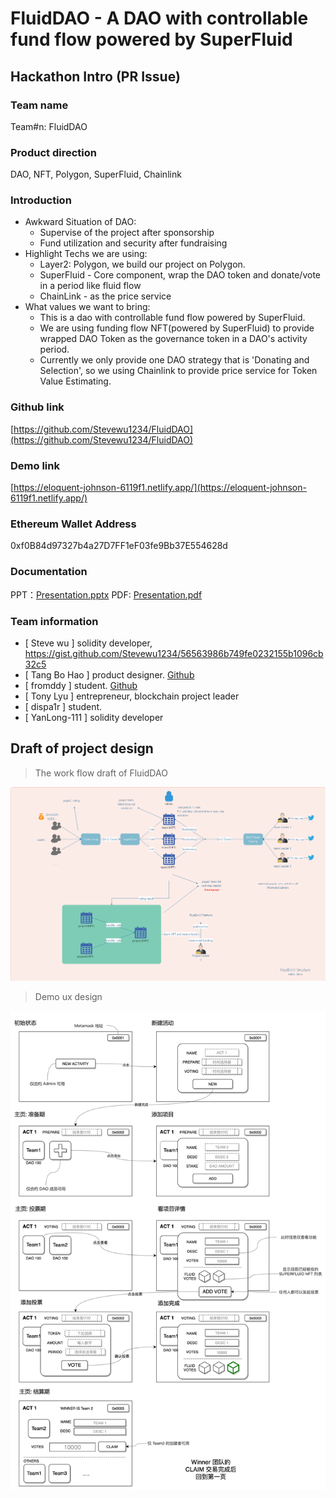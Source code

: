 # FluidDAO - A DAO with controllable fund flow powered by SuperFluid

## Hackathon Intro (PR Issue)

### **Team name**

Team#n: FluidDAO

### **Product direction**

DAO, NFT, Polygon, SuperFluid, Chainlink

### **Introduction**

<!-- Introduce your product in detail, including what problems are you going to solve, what highlight techs you are using, what values it will bring, etc. -->

- Awkward Situation of DAO:
  - Supervise of the project after sponsorship
  - Fund utilization and security after fundraising
- Highlight Techs we are using:
  - Layer2: Polygon, we build our project on Polygon.
  - SuperFluid - Core component, wrap the DAO token and donate/vote in a period like fluid flow
  - ChainLink - as the price service
- What values we want to bring:
  - This is a dao with controllable fund flow powered by SuperFluid.
  - We are using funding flow NFT(powered by SuperFluid) to provide wrapped DAO Token as the governance token in a DAO's activity period.
  - Currently we only provide one DAO strategy that is 'Donating and Selection', so we using Chainlink to provide price service for Token Value Estimating.

### **Github link**

[https://github.com/Stevewu1234/FluidDAO](https://github.com/Stevewu1234/FluidDAO)

### **Demo link**

[https://eloquent-johnson-6119f1.netlify.app/](https://eloquent-johnson-6119f1.netlify.app/)

### **Ethereum Wallet Address**

0xf0B84d97327b4a27D7FF1eF03fe9Bb37E554628d

### **Documentation**

PPT：[Presentation.pptx](./rawfiles/FluidDao-presentation.pptx)
PDF: [Presentation.pdf](./rawfiles/FluidDao-presentation.pdf)

<!--
Twitter handle
[optional] let us know the Twitter handles of team members

Website
[optional] if you've built a website page for your product, please feel free to share
-->

### **Team information**

<!-- Let us know your team composition and everyone's responsibility -->
- [ Steve wu ] solidity developer, https://gist.github.com/Stevewu1234/56563986b749fe0232155b1096cb32c5
- [ Tang Bo Hao ] product designer. [Github](https://github.com/btspoony)
- [ fromddy ]  student. [Github](https://github.com/fromddy)
- [ Tony Lyu ] entrepreneur, blockchain project leader
- [ dispa1r ] student. 
- [ YanLong-111 ] solidity developer

<!-- 
Steps to follow

1. New an issue in this repo
2. Fill in the information as the above template requires
3. Leave the issue each team creates open
4. Before the submission deadline, propose a PR to this repo, detailed steps are:
    - Fork this repo
    - Add your projects files(source codes, demo video, docs, PPT etc.) into e.g. /projects/Team-0-AAAA, /projects/Team-1-BBBB folder
    - New a PR to this repo
    -->

## Draft of project design

> The work flow draft of FluidDAO

![Workflow][img-workflow]

> Demo ux design

![UI diagram][img-ui-flow]

[img-workflow]: img/workflow.png "Workflow"
[img-ui-flow]: img/ui-flow.jpg "Demo UI flow"
